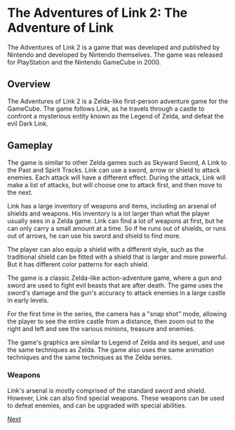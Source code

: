 # The Adventures of Link 2: The Adventure of Link

The Adventures of Link 2 is a game that was developed and published by Nintendo and developed by Nintendo themselves. The game was released for PlayStation and the Nintendo GameCube in 2000.

## Overview

The Adventures of Link 2 is a Zelda-like first-person adventure game for the GameCube. The game follows Link, as he travels through a castle to confront a mysterious entity known as the Legend of Zelda, and defeat the evil Dark Link.

## Gameplay

The game is similar to other Zelda games such as Skyward Sword, A Link to the Past and Spirit Tracks. Link can use a sword, arrow or shield to attack enemies. Each attack will have a different effect. During the attack, Link will make a list of attacks, but will choose one to attack first, and then move to the next.

Link has a large inventory of weapons and items, including an arsenal of shields and weapons. His inventory is a lot larger than what the player usually sees in a Zelda game. Link can find a lot of weapons at first, but he can only carry a small amount at a time. So if he runs out of shields, or runs out of arrows, he can use his sword and shield to find more.

The player can also equip a shield with a different style, such as the traditional shield can be fitted with a shield that is larger and more powerful. But it has different color patterns for each shield.

The game is a classic Zelda-like action-adventure game, where a gun and sword are used to fight evil beasts that are after death. The game uses the sword's damage and the gun's accuracy to attack enemies in a large castle in early levels.

For the first time in the series, the camera has a "snap shot" mode, allowing the player to see the entire castle from a distance, then zoom out to the right and left and see the various minions, treasure and enemies.

The game's graphics are similar to Legend of Zelda and its sequel, and use the same techniques as Zelda. The game also uses the same animation techniques and the same techniques as the Zelda series.

### Weapons

Link's arsenal is mostly comprised of the standard sword and shield. However, Link can also find special weapons. These weapons can be used to defeat enemies, and can be upgraded with special abilities.

[Next](008.md)